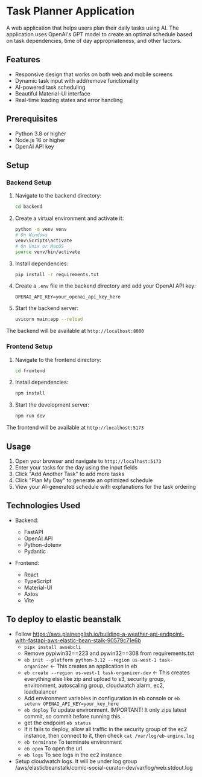 # Task Planner Application

A web application that helps users plan their daily tasks using AI. The application uses OpenAI's GPT model to create an optimal schedule based on task dependencies, time of day appropriateness, and other factors.

## Features

-   Responsive design that works on both web and mobile screens
-   Dynamic task input with add/remove functionality
-   AI-powered task scheduling
-   Beautiful Material-UI interface
-   Real-time loading states and error handling

## Prerequisites

-   Python 3.8 or higher
-   Node.js 16 or higher
-   OpenAI API key

## Setup

### Backend Setup

1. Navigate to the backend directory:

    ```bash
    cd backend
    ```

2. Create a virtual environment and activate it:

    ```bash
    python -m venv venv
    # On Windows
    venv\Scripts\activate
    # On Unix or MacOS
    source venv/bin/activate
    ```

3. Install dependencies:

    ```bash
    pip install -r requirements.txt
    ```

4. Create a `.env` file in the backend directory and add your OpenAI API key:

    ```
    OPENAI_API_KEY=your_openai_api_key_here
    ```

5. Start the backend server:
    ```bash
    uvicorn main:app --reload
    ```

The backend will be available at `http://localhost:8000`

### Frontend Setup

1. Navigate to the frontend directory:

    ```bash
    cd frontend
    ```

2. Install dependencies:

    ```bash
    npm install
    ```

3. Start the development server:
    ```bash
    npm run dev
    ```

The frontend will be available at `http://localhost:5173`

## Usage

1. Open your browser and navigate to `http://localhost:5173`
2. Enter your tasks for the day using the input fields
3. Click "Add Another Task" to add more tasks
4. Click "Plan My Day" to generate an optimized schedule
5. View your AI-generated schedule with explanations for the task ordering

## Technologies Used

-   Backend:

    -   FastAPI
    -   OpenAI API
    -   Python-dotenv
    -   Pydantic

-   Frontend:
    -   React
    -   TypeScript
    -   Material-UI
    -   Axios
    -   Vite


## To deploy to elastic beanstalk
- Follow https://aws.plainenglish.io/building-a-weather-api-endpoint-with-fastapi-aws-elastic-bean-stalk-90579c71e6b
  - `pipx install awsebcli`
  - Remove pypiwin32==223 and pywin32==308 from requirements.txt
  - `eb init --platform python-3.12 --region us-west-1 task-organizer` <- This creates an application in eb
  - `eb create --region us-west-1 task-organizer-dev` <- This creates everything else like zip and upload to s3, security group, environment, autoscaling group, cloudwatch alarm, ec2, loadbalancer
  - Add environment variables in configuration in eb console or `eb setenv OPENAI_API_KEY=your_key_here`
  - `eb deploy` To update environment. IMPORTANT! It only zips latest commit, so commit before running this.
  - get the endpoint `eb status`
  - If it fails to deploy, allow all traffic in the security group of the ec2 instance, then connect to it, then check `cat /var/log/eb-engine.log`
  - `eb terminate` To terminate environment
  - `eb open` To open the url
  - `eb logs` To see logs in the ec2 instance
- Setup cloudwatch logs. It will be under log group /aws/elasticbeanstalk/comic-social-curator-dev/var/log/web.stdout.log